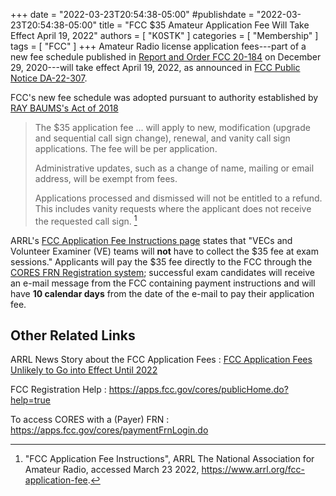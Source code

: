 +++
date = "2022-03-23T20:54:38-05:00"
#publishdate = "2022-03-23T20:54:38-05:00"
title = "FCC $35 Amateur Application Fee Will Take Effect April 19, 2022"
authors = [ "K0STK" ]
categories = [ "Membership" ]
tags = [ "FCC" ]
+++
Amateur Radio license application fees---part of a new fee schedule
published in
[Report and Order FCC 20-184](https://docs.fcc.gov/public/attachments/FCC-20-184A1.pdf)
on December 29, 2020---will
take effect April 19, 2022, as announced in
[FCC Public Notice DA-22-307](https://docs.fcc.gov/public/attachments/DA-22-307A1.pdf).

<!--more-->

FCC's new fee schedule was adopted pursuant to authority established by
[RAY BAUMS's Act of 2018](https://www.govtrack.us/congress/bills/115/hr4986)

>The $35 application fee ... will apply to new, modification (upgrade
>and sequential call sign change), renewal, and vanity call sign
>applications. The fee will be per application.
>
>Administrative updates, such as a change of name, mailing or email address,
>will be exempt from fees.
>
>Applications processed and dismissed will not be entitled to a refund.
>This includes vanity requests where the applicant does not receive the
>requested call sign. [^1]

[^1]: "FCC Application Fee Instructions", ARRL The National Association for Amateur Radio, accessed March 23 2022, https://www.arrl.org/fcc-application-fee.

ARRL's
[FCC Application Fee Instructions page](https://www.arrl.org/fcc-application-fee)
states that "VECs and Volunteer Examiner (VE) teams will **not** have to
collect the $35 fee at exam sessions." Applicants will pay the $35 fee
directly to the FCC through the
[CORES FRN Registration system](https://apps.fcc.gov/cores/userLogin.do);
successful exam candidates will receive an e-mail message from the FCC
containing payment instructions and will have **10 calendar days** from the
date of the e-mail to pay their application fee.

## Other Related Links

ARRL News Story about the FCC Application Fees
: [FCC Application Fees Unlikely to Go into Effect Until 2022](http://www.arrl.org/news/fcc-application-fees-unlikely-to-go-into-effect-until-2022)

FCC Registration Help
: https://apps.fcc.gov/cores/publicHome.do?help=true

To access CORES with a (Payer) FRN
: https://apps.fcc.gov/cores/paymentFrnLogin.do
